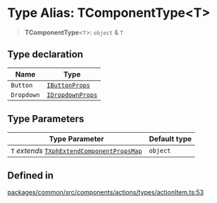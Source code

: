 # Type Alias: TComponentType\<T\>

> **TComponentType**\<`T`\>: `object` & `T`

## Type declaration

| Name | Type |
| ------ | ------ |
| `Button` | [`IButtonProps`](../interfaces/IButtonProps.md) |
| `Dropdown` | [`IDropdownProps`](../interfaces/IDropdownProps.md) |

## Type Parameters

| Type Parameter | Default type |
| ------ | ------ |
| `T` *extends* [`TXphExtendComponentPropsMap`](TXphExtendComponentPropsMap.md) | `object` |

## Defined in

[packages/common/src/components/actions/types/actionItem.ts:53](https://github.com/XiaoPiHong/xph-crud/blob/f7338a40f5a813e6f1e401fd5222398dacf05e4d/packages/common/src/components/actions/types/actionItem.ts#L53)
